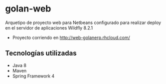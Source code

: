 # golan-web

Arquetipo de proyecto web para Netbeans configurado para realizar deploy en el servidor de aplicaciones Wildfly 8.2.1

* Proyecto corriendo en http://web-golanerp.rhcloud.com/

## Tecnologías utilizadas

* Java 8
* Maven
* Spring Framework 4
